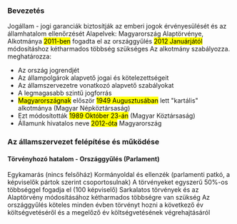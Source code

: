 ### Bevezetés
Jogállam - jogi garanciák biztosítják az emberi jogok érvényesülését és az államhatalom ellenőrzését
Alapelvek: Magyarország Alaptörvénye, Alkotmánya
<mark class="hltr-orange">2011-ben</mark> fogadta el az országgyűlés
<mark class="hltr-orange">2012 Januárjától</mark> módosításhoz kétharmados többség szükséges
Az alkotmány szabályozza. meghatározza:
- Az ország jogrendjét
- Az állampolgárok alapvető jogai és kötelezettségeit
- Az államszervezetre vonatkozó alapvető szabályokat
- A legmagasabb szintű jogforrás
- <mark class="hltr-green">Magyarországnak</mark> először <mark class="hltr-orange">1949 Augusztusában</mark> lett "kartális" alkotmánya (Magyar Népköztársaság)
- Ezt módosították <mark class="hltr-orange">1989 Október 23-án</mark> (Magyar Köztársaság)
- Államunk hivatalos neve <mark class="hltr-orange">2012-óta</mark> Magyarország
### Az államszervezet felépítése és működése
#### Törvényhozó hatalom - Országgyűlés (Parlament)
Egykamarás (nincs felsőház)
Kormányoldal és ellenzék (parlamenti patkó, a képviselők pártok szerint csoportosulnak)
A törvényeket egyszerű 50%-os többséggel fogadja el (100 képviselő)
Sarkalatos törvények és az Alaptörvény módosításához kétharmados többségre van szükség
Az országgyűlés köteles minden évben törvényt hozni a következő év költségvetéséről és a megelőző év költségvetésének végrehajtásáról